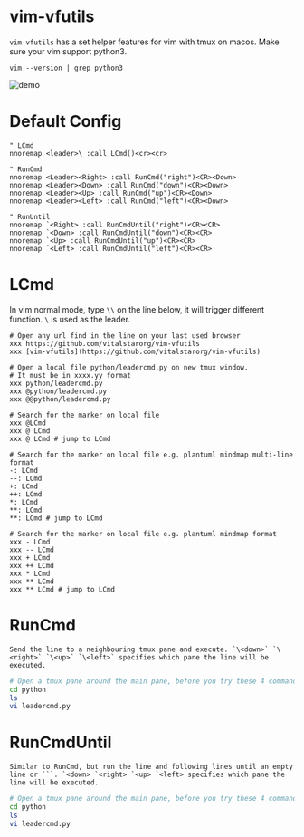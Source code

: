# vim-vfutils
`vim-vfutils` has a set helper features for vim with tmux on macos. Make sure your vim support python3.
```
vim --version | grep python3
```

![demo](testdata/vfutils.gif)

# Default Config
```
" LCmd
nnoremap <leader>\ :call LCmd()<cr><cr>

" RunCmd
nnoremap <Leader><Right> :call RunCmd("right")<CR><Down>
nnoremap <Leader><Down> :call RunCmd("down")<CR><Down>
nnoremap <Leader><Up> :call RunCmd("up")<CR><Down>
nnoremap <Leader><Left> :call RunCmd("left")<CR><Down>

" RunUntil
nnoremap `<Right> :call RunCmdUntil("right")<CR><CR>
nnoremap `<Down> :call RunCmdUntil("down")<CR><CR>
nnoremap `<Up> :call RunCmdUntil("up")<CR><CR>
nnoremap `<Left> :call RunCmdUntil("left")<CR><CR>
```

# LCmd
In vim normal mode, type `\\` on the line below, it will trigger different function. `\` is used as the leader.
```
# Open any url find in the line on your last used browser
xxx https://github.com/vitalstarorg/vim-vfutils
xxx [vim-vfutils](https://github.com/vitalstarorg/vim-vfutils)

# Open a local file python/leadercmd.py on new tmux window.
# It must be in xxxx.yy format
xxx python/leadercmd.py
xxx @python/leadercmd.py
xxx @@python/leadercmd.py

# Search for the marker on local file
xxx @LCmd
xxx @ LCmd
xxx @ LCmd # jump to LCmd

# Search for the marker on local file e.g. plantuml mindmap multi-line format
-: LCmd
--: LCmd
+: LCmd
++: LCmd
*: LCmd
**: LCmd
**: LCmd # jump to LCmd

# Search for the marker on local file e.g. plantuml mindmap format
xxx - LCmd
xxx -- LCmd
xxx + LCmd
xxx ++ LCmd
xxx * LCmd
xxx ** LCmd
xxx ** LCmd # jump to LCmd
```

# RunCmd
```
Send the line to a neighbouring tmux pane and execute. `\<down>` `\<right>` `\<up>` `\<left>` specifies which pane the line will be executed.
```
```bash
# Open a tmux pane around the main pane, before you try these 4 commands
cd python
ls
vi leadercmd.py

```

# RunCmdUntil
```
Similar to RunCmd, but run the line and following lines until an empty line or ```. `<down> `<right> `<up> `<left> specifies which pane the line will be executed.
```

```bash
# Open a tmux pane around the main pane, before you try these 4 commands
cd python
ls
vi leadercmd.py

```
